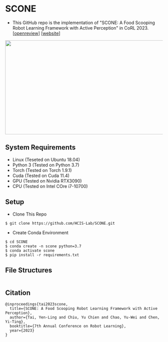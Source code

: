 # SCONE

- This GitHub repo is the implementation of "SCONE: A Food Scooping Robot Learning Framework with Active Perception" in CoRL 2023.
[[openreview](https://openreview.net/forum?id=yHlUVHWnBN)] [[website](https://sites.google.com/view/corlscone)]

<p align="center">
  <img width="600" height="300" src="images/sample.gif">
</p>

## System Requirements
- Linux (Teseted on Ubuntu 18.04)
- Python 3 (Tested on Python 3.7)
- Torch (Tested on Torch 1.9.1)
- Cuda (Tested on Cuda 11.4)
- GPU (Tested on Nvidia RTX3090)
- CPU (Tested on Intel COre i7-10700)

## Setup
- Clone This Repo
```
$ git clone https://github.com/HCIS-Lab/SCONE.git
```
- Create Conda Environment
```
$ cd SCONE
$ conda create -n scone python=3.7
$ conda activate scone
$ pip install -r requirements.txt
```

## File Structures
```
```

## Citation
```
@inproceedings{tai2023scone,
  title={SCONE: A Food Scooping Robot Learning Framework with Active Perception},
  author={Tai, Yen-Ling and Chiu, Yu Chien and Chao, Yu-Wei and Chen, Yi-Ting},
  booktitle={7th Annual Conference on Robot Learning},
  year={2023}
}
```
